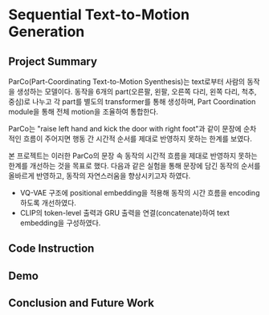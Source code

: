# Sequential Text-to-Motion Generation

## Project Summary
ParCo(Part-Coordinating Text-to-Motion Syenthesis)는 text로부터 사람의 동작을 생성하는 모델이다. 동작을 6개의 part(오른팔, 왼팔, 오른쪽 다리, 왼쪽 다리, 척추, 중심)로 나누고 각 part를 별도의 transformer를 통해 생성하며, Part Coordination module을 통해 전체 motion을 조율하여 통합한다.

ParCo는 "raise left hand and kick the door with right foot"과 같이 문장에 순차적인 흐름이 주어지면 행동 간 시간적 순서를 제대로 반영하지 못하는 한계를 보였다.

본 프로젝트는 이러한 ParCo의 문장 속 동작의 시간적 흐름을 제대로 반영하지 못하는 한계를 개선하는 것을 목표로 했다. 다음과 같은 실험을 통해 문장에 담긴 동작의 순서를 올바르게 반영하고, 동작의 자연스러움을 향상시키고자 하였다.

- VQ-VAE 구조에 positional embedding을 적용해 동작의 시간 흐름을 encoding하도록 개선하였다.
- CLIP의 token-level 출력과 GRU 출력을 연결(concatenate)하여 text embedding을 구성하였다.


## Code Instruction

## Demo

## Conclusion and Future Work
